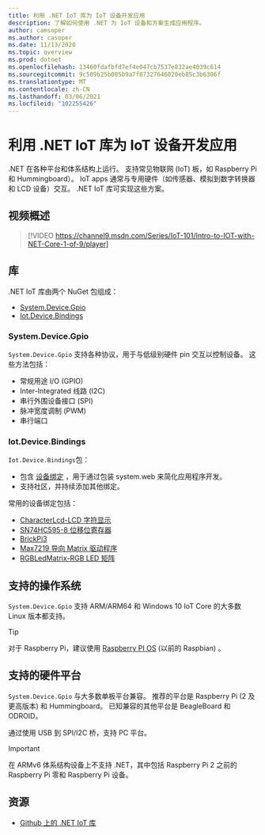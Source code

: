 ```yaml
---
title: 利用 .NET IoT 库为 IoT 设备开发应用
description: 了解如何使用 .NET 为 IoT 设备和方案生成应用程序。
author: camsoper
ms.author: casoper
ms.date: 11/13/2020
ms.topic: overview
ms.prod: dotnet
ms.openlocfilehash: 13460fdafbfd7ef4e047cb7537e832ae4039c614
ms.sourcegitcommit: 9c589b25b005b9a7f87327646020eb85c3b6306f
ms.translationtype: MT
ms.contentlocale: zh-CN
ms.lasthandoff: 03/06/2021
ms.locfileid: "102255426"
---
```

# <a name="develop-apps-for-iot-devices-with-the-net-iot-libraries"></a>利用 .NET IoT 库为 IoT 设备开发应用

.NET 在各种平台和体系结构上运行。 支持常见物联网 (IoT) 板，如 Raspberry Pi 和 Hummingboard）。 IoT apps 通常与专用硬件（如传感器、模拟到数字转换器和 LCD 设备）交互。 .NET IoT 库可实现这些方案。

## <a name="video-overview"></a>视频概述

<!--markdownlint-disable MD034 -->
> [!VIDEO https://channel9.msdn.com/Series/IoT-101/Intro-to-IOT-with-NET-Core-1-of-9/player]

## <a name="libraries"></a>库

.NET IoT 库由两个 NuGet 包组成：

- [System.Device.Gpio](https://www.nuget.org/packages/System.Device.Gpio/)
- [Iot.Device.Bindings](https://www.nuget.org/packages/Iot.Device.Bindings/)

### <a name="systemdevicegpio"></a>System.Device.Gpio

`System.Device.Gpio` 支持各种协议，用于与低级别硬件 pin 交互以控制设备。 这些方法包括：

- 常规用途 I/O (GPIO)
- Inter-Integrated 线路 (I2C) 
- 串行外围设备接口 (SPI) 
- 脉冲宽度调制 (PWM) 
- 串行端口

### <a name="iotdevicebindings"></a>Iot.Device.Bindings

`Iot.Device.Bindings`包：

* 包含 [设备绑定](https://github.com/dotnet/iot/blob/master/src/devices/README.md) ，用于通过包装 system.web 来简化应用程序开发。
* 支持社区，并持续添加其他绑定。

常用的设备绑定包括：

- [CharacterLcd-LCD 字符显示](https://github.com/dotnet/iot/tree/master/src/devices/CharacterLcd)
- [SN74HC595-8 位移位寄存器](https://github.com/dotnet/iot/tree/master/src/devices/Sn74hc595)
- [BrickPi3](https://github.com/dotnet/iot/tree/master/src/devices/BrickPi3)
- [Max7219 导向 Matrix 驱动程序](https://github.com/dotnet/iot/tree/master/src/devices/Max7219)
- [RGBLedMatrix-RGB LED 矩阵](https://github.com/dotnet/iot/tree/master/src/devices/RGBLedMatrix)

## <a name="supported-operating-systems"></a>支持的操作系统

`System.Device.Gpio` 支持 ARM/ARM64 和 Windows 10 IoT Core 的大多数 Linux 版本都支持。

> [!TIP]
> 对于 Raspberry Pi，建议使用 [Raspberry PI OS](https://www.raspberrypi.org/documentation/installation/installing-images/README.md)  (以前的 Raspbian) 。

## <a name="supported-hardware-platforms"></a>支持的硬件平台

`System.Device.Gpio` 与大多数单板平台兼容。 推荐的平台是 Raspberry Pi (2 及更高版本) 和 Hummingboard。 已知兼容的其他平台是 BeagleBoard 和 ODROID。

通过使用 USB 到 SPI/I2C 桥，支持 PC 平台。

> [!IMPORTANT]
> 在 ARMv6 体系结构设备上不支持 .NET，其中包括 Raspberry Pi 2 之前的 Raspberry Pi 零和 Raspberry Pi 设备。

## <a name="resources"></a>资源

- [Github 上的 .NET IoT 库](https://github.com/dotnet/iot)
